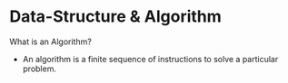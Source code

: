 # Data-Structure & Algorithm

What is an Algorithm?

- An algorithm is a finite sequence of instructions to solve a particular problem.

